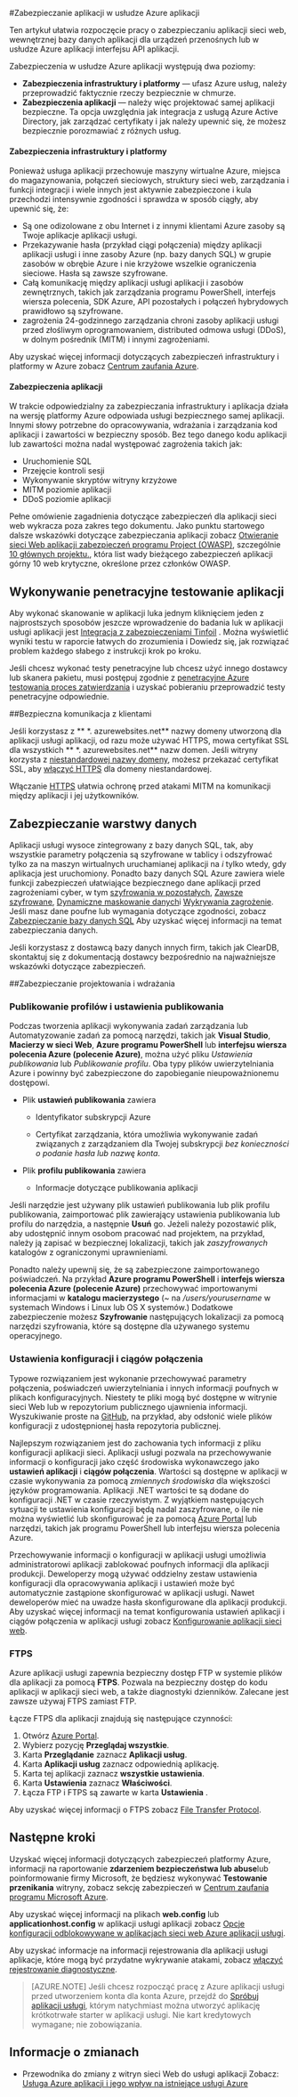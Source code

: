 <properties
    pageTitle="Zabezpieczanie aplikacji w usłudze Azure aplikacji"
    description="Dowiedz się, jak bezpiecznego aplikacji sieci web, wewnętrznej bazy danych aplikacji dla urządzeń przenośnych lub w usłudze Azure aplikacji interfejsu API aplikacji."
    services="app-service"
    documentationCenter=""
    authors="cephalin"
    manager="wpickett"
    editor=""/>

<tags
    ms.service="app-service"
    ms.workload="na"
    ms.tgt_pltfrm="na"
    ms.devlang="multiple"
    ms.topic="article"
    ms.date="01/12/2016"
    ms.author="cephalin"/>


#<a name="secure-an-app-in-azure-app-service"></a>Zabezpieczanie aplikacji w usłudze Azure aplikacji

Ten artykuł ułatwia rozpoczęcie pracy o zabezpieczaniu aplikacji sieci web, wewnętrznej bazy danych aplikacji dla urządzeń przenośnych lub w usłudze Azure aplikacji interfejsu API aplikacji. 

Zabezpieczenia w usłudze Azure aplikacji występują dwa poziomy: 

- **Zabezpieczenia infrastruktury i platformy** — ufasz Azure usług, należy przeprowadzić faktycznie rzeczy bezpiecznie w chmurze.
- **Zabezpieczenia aplikacji** — należy więc projektować samej aplikacji bezpieczne. Ta opcja uwzględnia jak integracja z usługą Azure Active Directory, jak zarządzać certyfikaty i jak należy upewnić się, że możesz bezpiecznie porozmawiać z różnych usług. 

#### <a name="infrastructure-and-platform-security"></a>Zabezpieczenia infrastruktury i platformy
Ponieważ usługa aplikacji przechowuje maszyny wirtualne Azure, miejsca do magazynowania, połączeń sieciowych, struktury sieci web, zarządzania i funkcji integracji i wiele innych jest aktywnie zabezpieczone i kula przechodzi intensywnie zgodności i sprawdza w sposób ciągły, aby upewnić się, że:

- Są one odizolowane z obu Internet i z innymi klientami Azure zasoby są Twoje aplikacje aplikacji usługi.
- Przekazywanie hasła (przykład ciągi połączenia) między aplikacji aplikacji usługi i inne zasoby Azure (np. bazy danych SQL) w grupie zasobów w obrębie Azure i nie krzyżowe wszelkie ograniczenia sieciowe. Hasła są zawsze szyfrowane.
- Całą komunikację między aplikacji usługi aplikacji i zasobów zewnętrznych, takich jak zarządzania programu PowerShell, interfejs wiersza polecenia, SDK Azure, API pozostałych i połączeń hybrydowych prawidłowo są szyfrowane.
- zagrożenia 24-godzinnego zarządzania chroni zasoby aplikacji usługi przed złośliwym oprogramowaniem, distributed odmowa usługi (DDoS), w dolnym pośrednik (MITM) i innymi zagrożeniami. 

Aby uzyskać więcej informacji dotyczących zabezpieczeń infrastruktury i platformy w Azure zobacz [Centrum zaufania Azure](/support/trust-center/security/).

#### <a name="application-security"></a>Zabezpieczenia aplikacji

W trakcie odpowiedzialny za zabezpieczania infrastruktury i aplikacja działa na wersję platformy Azure odpowiada usługi bezpiecznego samej aplikacji. Innymi słowy potrzebne do opracowywania, wdrażania i zarządzania kod aplikacji i zawartości w bezpieczny sposób. Bez tego danego kodu aplikacji lub zawartości można nadal występować zagrożenia takich jak:

- Uruchomienie SQL
- Przejęcie kontroli sesji
- Wykonywanie skryptów witryny krzyżowe
- MITM poziomie aplikacji
- DDoS poziomie aplikacji

Pełne omówienie zagadnienia dotyczące zabezpieczeń dla aplikacji sieci web wykracza poza zakres tego dokumentu. Jako punktu startowego dalsze wskazówki dotyczące zabezpieczania aplikacji zobacz [Otwieranie sieci Web aplikacji zabezpieczeń programu Project (OWASP)](https://www.owasp.org/index.php/Main_Page), szczególnie [10 głównych projektu.](https://www.owasp.org/index.php/Category:OWASP_Top_Ten_Project), która list wady bieżącego zabezpieczeń aplikacji górny 10 web krytyczne, określone przez członków OWASP.

## <a name="perform-penetration-testing-on-your-app"></a>Wykonywanie penetracyjne testowanie aplikacji

Aby wykonać skanowanie w aplikacji luka jednym kliknięciem jeden z najprostszych sposobów jeszcze wprowadzenie do badania luk w aplikacji usługi aplikacji jest [Integracja z zabezpieczeniami Tinfoil](/blog/web-vulnerability-scanning-for-azure-app-service-powered-by-tinfoil-security/) . Można wyświetlić wyniki testu w raporcie łatwych do zrozumienia i Dowiedz się, jak rozwiązać problem każdego słabego z instrukcji krok po kroku.

Jeśli chcesz wykonać testy penetracyjne lub chcesz użyć innego dostawcy lub skanera pakietu, musi postępuj zgodnie z [penetracyjne Azure testowania proces zatwierdzania](https://security-forms.azure.com/penetration-testing/terms) i uzyskać pobieraniu przeprowadzić testy penetracyjne odpowiednie.

##<a name="https"></a>Bezpieczna komunikacja z klientami

Jeśli korzystasz z ** \*. azurewebsites.net** nazwy domeny utworzoną dla aplikacji usługi aplikacji, od razu może używać HTTPS, mowa certyfikat SSL dla wszystkich ** \*. azurewebsites.net** nazw domen. Jeśli witryny korzysta z [niestandardowej nazwy domeny](web-sites-custom-domain-name.md), możesz przekazać certyfikat SSL, aby [włączyć HTTPS](web-sites-configure-ssl-certificate.md) dla domeny niestandardowej.

Włączanie [HTTPS](https://en.wikipedia.org/wiki/HTTPS) ułatwia ochronę przed atakami MITM na komunikacji między aplikacji i jej użytkowników.

## <a name="secure-data-tier"></a>Zabezpieczanie warstwy danych

Aplikacji usługi wysoce zintegrowany z bazy danych SQL, tak, aby wszystkie parametry połączenia są szyfrowane w tablicy i odszyfrować tylko za na maszyn wirtualnych uruchamianej aplikacji na *i* tylko wtedy, gdy aplikacja jest uruchomiony. Ponadto bazy danych SQL Azure zawiera wiele funkcji zabezpieczeń ułatwiające bezpiecznego dane aplikacji przed zagrożeniami cyber, w tym [szyfrowania w pozostałych](https://msdn.microsoft.com/library/dn948096.aspx), [Zawsze szyfrowane](https://msdn.microsoft.com/library/mt163865.aspx), [Dynamiczne maskowanie danych](../sql-database/sql-database-dynamic-data-masking-get-started.md)i [Wykrywania zagrożenie](../sql-database/sql-database-threat-detection-get-started.md). Jeśli masz dane poufne lub wymagania dotyczące zgodności, zobacz [Zabezpieczanie bazy danych SQL](../sql-database/sql-database-security.md) Aby uzyskać więcej informacji na temat zabezpieczania danych.

Jeśli korzystasz z dostawcą bazy danych innych firm, takich jak ClearDB, skontaktuj się z dokumentacją dostawcy bezpośrednio na najważniejsze wskazówki dotyczące zabezpieczeń.  

##<a name="develop"></a>Zabezpieczanie projektowania i wdrażania

### <a name="publishing-profiles-and-publish-settings"></a>Publikowanie profilów i ustawienia publikowania

Podczas tworzenia aplikacji wykonywania zadań zarządzania lub Automatyzowanie zadań za pomocą narzędzi, takich jak **Visual Studio**, **Macierzy w sieci Web**, **Azure programu PowerShell** lub **interfejsu wiersza polecenia Azure (polecenie Azure)**, można użyć pliku *Ustawienia publikowania* lub *Publikowanie profilu*. Oba typy plików uwierzytelniania Azure i powinny być zabezpieczone do zapobieganie nieupoważnionemu dostępowi.

* Plik **ustawień publikowania** zawiera

    * Identyfikator subskrypcji Azure

    * Certyfikat zarządzania, która umożliwia wykonywanie zadań związanych z zarządzaniem dla Twojej subskrypcji *bez konieczności o podanie hasła lub nazwę konta*.

* Plik **profilu publikowania** zawiera

    * Informacje dotyczące publikowania aplikacji

Jeśli narzędzie jest używany plik ustawień publikowania lub plik profilu publikowania, zaimportować plik zawierający ustawienia publikowania lub profilu do narzędzia, a następnie **Usuń** go. Jeżeli należy pozostawić plik, aby udostępnić innym osobom pracować nad projektem, na przykład, należy ją zapisać w bezpiecznej lokalizacji, takich jak *zaszyfrowanych* katalogów z ograniczonymi uprawnieniami.

Ponadto należy upewnij się, że są zabezpieczone zaimportowanego poświadczeń. Na przykład **Azure programu PowerShell** i **interfejs wiersza polecenia Azure (polecenie Azure)** przechowywać importowanymi informacjami w **katalogu macierzystego** (*~* na */users/yourusername* w systemach Windows i Linux lub OS X systemów.) Dodatkowe zabezpieczenie możesz **Szyfrowanie** następujących lokalizacji za pomocą narzędzi szyfrowania, które są dostępne dla używanego systemu operacyjnego.

### <a name="configuration-settings-and-connection-strings"></a>Ustawienia konfiguracji i ciągów połączenia
Typowe rozwiązaniem jest wykonanie przechowywać parametry połączenia, poświadczeń uwierzytelniania i innych informacji poufnych w plikach konfiguracyjnych. Niestety te pliki mogą być dostępne w witrynie sieci Web lub w repozytorium publicznego ujawnienia informacji. Wyszukiwanie proste na [GitHub](https://github.com), na przykład, aby odsłonić wiele plików konfiguracji z udostępnionej hasła repozytoria publicznej.

Najlepszym rozwiązaniem jest do zachowania tych informacji z pliku konfiguracji aplikacji sieci. Aplikacji usługi pozwala na przechowywanie informacji o konfiguracji jako część środowiska wykonawczego jako **ustawień aplikacji** i **ciągów połączenia**. Wartości są dostępne w aplikacji w czasie wykonywania za pomocą *zmiennych środowiska* dla większości języków programowania. Aplikacji .NET wartości te są dodane do konfiguracji .NET w czasie rzeczywistym. Z wyjątkiem następujących sytuacji te ustawienia konfiguracji będą nadal zaszyfrowane, o ile nie można wyświetlić lub skonfigurować je za pomocą [Azure Portal](https://portal.azure.com) lub narzędzi, takich jak programu PowerShell lub interfejsu wiersza polecenia Azure. 

Przechowywanie informacji o konfiguracji w aplikacji usługi umożliwia administratorowi aplikacji zablokować poufnych informacji dla aplikacji produkcji. Deweloperzy mogą używać oddzielny zestaw ustawienia konfiguracji dla opracowywania aplikacji i ustawień może być automatycznie zastąpione skonfigurować w aplikacji usługi. Nawet deweloperów mieć na uwadze hasła skonfigurowane dla aplikacji produkcji. Aby uzyskać więcej informacji na temat konfigurowania ustawień aplikacji i ciągów połączenia w aplikacji usługi zobacz [Konfigurowanie aplikacji sieci web](web-sites-configure.md).

### <a name="ftps"></a>FTPS

Azure aplikacji usługi zapewnia bezpieczny dostęp FTP w systemie plików dla aplikacji za pomocą **FTPS**. Pozwala na bezpieczny dostęp do kodu aplikacji w aplikacji sieci web, a także diagnostyki dzienników. Zalecane jest zawsze używaj FTPS zamiast FTP. 

Łącze FTPS dla aplikacji znajdują się następujące czynności:

1. Otwórz [Azure Portal](https://portal.azure.com).
2. Wybierz pozycję **Przeglądaj wszystkie**.
3. Karta **Przeglądanie** zaznacz **Aplikacji usług**.
4. Karta **Aplikacji usług** zaznacz odpowiednią aplikację.
5. Karta tej aplikacji zaznacz **wszystkie ustawienia**.
6. Karta **Ustawienia** zaznacz **Właściwości**.
7. Łącza FTP i FTPS są zawarte w karta **Ustawienia** . 

Aby uzyskać więcej informacji o FTPS zobacz [File Transfer Protocol](http://en.wikipedia.org/wiki/File_Transfer_Protocol).

## <a name="next-steps"></a>Następne kroki

Uzyskać więcej informacji dotyczących zabezpieczeń platformy Azure, informacji na raportowanie **zdarzeniem bezpieczeństwa lub abuse**lub poinformowanie firmy Microsoft, że będziesz wykonywać **Testowanie przenikania** witryny, zobacz sekcję zabezpieczeń w [Centrum zaufania programu Microsoft Azure](https://azure.microsoft.com/support/trust-center/security/).

Aby uzyskać więcej informacji na plikach **web.config** lub **applicationhost.config** w aplikacji usługi aplikacji zobacz [Opcje konfiguracji odblokowywane w aplikacjach sieci web Azure aplikacji usługi](https://azure.microsoft.com/blog/2014/01/28/more-to-explore-configuration-options-unlocked-in-windows-azure-web-sites/).

Aby uzyskać informacje na informacji rejestrowania dla aplikacji usługi aplikacje, które mogą być przydatne wykrywanie atakami, zobacz [włączyć rejestrowanie diagnostyczne](web-sites-enable-diagnostic-log.md).

>[AZURE.NOTE] Jeśli chcesz rozpocząć pracę z Azure aplikacji usługi przed utworzeniem konta dla konta Azure, przejdź do [Spróbuj aplikacji usługi](http://go.microsoft.com/fwlink/?LinkId=523751), którym natychmiast można utworzyć aplikację krótkotrwałe starter w aplikacji usługi. Nie kart kredytowych wymagane; nie zobowiązania.

## <a name="whats-changed"></a>Informacje o zmianach

* Przewodnika do zmiany z witryn sieci Web do usługi aplikacji Zobacz: [Usługa Azure aplikacji i jego wpływ na istniejące usługi Azure](http://go.microsoft.com/fwlink/?LinkId=529714)

